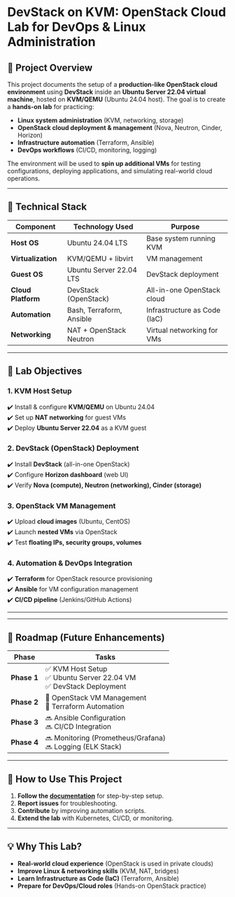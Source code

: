 # **DevStack on KVM: OpenStack Cloud Lab for DevOps & Linux Administration**  

## **📌 Project Overview**  
This project documents the setup of a **production-like OpenStack cloud environment** using **DevStack** inside an **Ubuntu Server 22.04 virtual machine**, hosted on **KVM/QEMU** (Ubuntu 24.04 host). The goal is to create a **hands-on lab** for practicing:  

- **Linux system administration** (KVM, networking, storage)  
- **OpenStack cloud deployment & management** (Nova, Neutron, Cinder, Horizon)  
- **Infrastructure automation** (Terraform, Ansible)  
- **DevOps workflows** (CI/CD, monitoring, logging)  

The environment will be used to **spin up additional VMs** for testing configurations, deploying applications, and simulating real-world cloud operations.  

---

## **🔧 Technical Stack**  

| **Component**       | **Technology Used**          | **Purpose** |
|---------------------|-----------------------------|-------------|
| **Host OS**         | Ubuntu 24.04 LTS            | Base system running KVM |
| **Virtualization**  | KVM/QEMU + libvirt          | VM management |
| **Guest OS**        | Ubuntu Server 22.04 LTS     | DevStack deployment |
| **Cloud Platform**  | DevStack (OpenStack)        | All-in-one OpenStack cloud |
| **Automation**      | Bash, Terraform, Ansible    | Infrastructure as Code (IaC) |
| **Networking**      | NAT + OpenStack Neutron     | Virtual networking for VMs |

---

## **🎯 Lab Objectives**  

### **1. KVM Host Setup**  
✔️ Install & configure **KVM/QEMU** on Ubuntu 24.04  
✔️ Set up **NAT networking** for guest VMs  
✔️ Deploy **Ubuntu Server 22.04** as a KVM guest  

### **2. DevStack (OpenStack) Deployment**  
✔️ Install **DevStack** (all-in-one OpenStack)  
✔️ Configure **Horizon dashboard** (web UI)  
✔️ Verify **Nova (compute), Neutron (networking), Cinder (storage)**  

### **3. OpenStack VM Management**  
✔️ Upload **cloud images** (Ubuntu, CentOS)  
✔️ Launch **nested VMs** via OpenStack  
✔️ Test **floating IPs, security groups, volumes**  

### **4. Automation & DevOps Integration**  
✔️ **Terraform** for OpenStack resource provisioning  
✔️ **Ansible** for VM configuration management  
✔️ **CI/CD pipeline** (Jenkins/GitHub Actions)  

---
---

## **🚀 Roadmap (Future Enhancements)**  

| **Phase**       | **Tasks** |
|----------------|-----------|
| **Phase 1**    | ✅ KVM Host Setup <br> ✅ Ubuntu Server 22.04 VM <br> ✅ DevStack Deployment |
| **Phase 2**    | 🔄 OpenStack VM Management <br> 🔄 Terraform Automation |
| **Phase 3**    | 🔜 Ansible Configuration <br> 🔜 CI/CD Integration |
| **Phase 4**    | 🔜 Monitoring (Prometheus/Grafana) <br> 🔜 Logging (ELK Stack) |

---

## **📝 How to Use This Project**  

1. **Follow the [documentation](/docs/)** for step-by-step setup.  
2. **Report issues** for troubleshooting.  
3. **Contribute** by improving automation scripts.  
4. **Extend the lab** with Kubernetes, CI/CD, or monitoring.  

---

## **💡 Why This Lab?**  
- **Real-world cloud experience** (OpenStack is used in private clouds)  
- **Improve Linux & networking skills** (KVM, NAT, bridges)  
- **Learn Infrastructure as Code (IaC)** (Terraform, Ansible)  
- **Prepare for DevOps/Cloud roles** (Hands-on OpenStack practice)  
